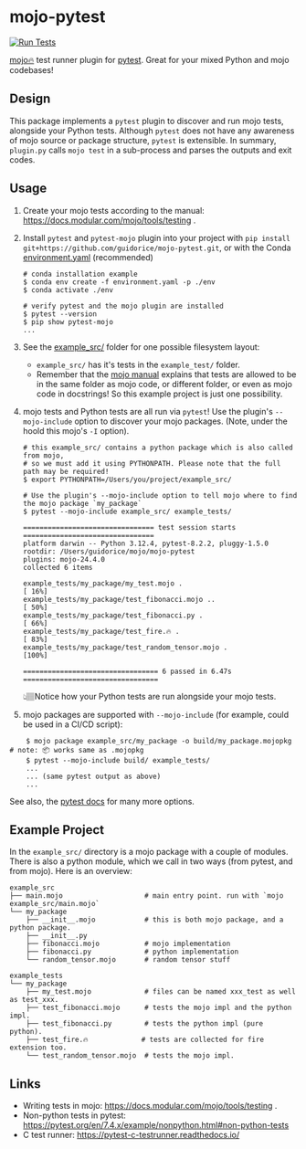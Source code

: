 # mojo-pytest

[![Run Tests](https://github.com/guidorice/mojo-pytest/actions/workflows/test.yml/badge.svg)](https://github.com/guidorice/mojo-pytest/actions/workflows/test.yml)

[mojo🔥](https://github.com/modularml/mojo) test runner plugin for [pytest](https://docs.pytest.org). Great for your
mixed Python and mojo codebases! 


## Design

This package implements a `pytest` plugin to discover and run mojo tests, alongside
your Python tests. Although `pytest` does not have any awareness of mojo source or package structure, `pytest` is
extensible. In summary, `plugin.py` calls `mojo test` in a sub-process and parses the outputs and exit codes.

## Usage

1. Create your mojo tests according to the manual: https://docs.modular.com/mojo/tools/testing .

2. Install `pytest` and `pytest-mojo` plugin into your project
    with `pip install git+https://github.com/guidorice/mojo-pytest.git`, or with the Conda
    [environment.yaml](./environment.yaml) (recommended)
    ```shell
    # conda installation example
    $ conda env create -f environment.yaml -p ./env
    $ conda activate ./env

    # verify pytest and the mojo plugin are installed
    $ pytest --version
    $ pip show pytest-mojo
    ...
    ```

3. See the [example_src/](./example_src/) folder for one possible filesystem layout:
    - `example_src/` has it's tests in the `example_test/` folder.
    - Remember that the [mojo manual](https://docs.modular.com/mojo/tools/testing) explains
    that tests are allowed to be in the same folder as mojo code, or different folder, or even as mojo code in
    docstrings! So this example project is just one possibility.
4. mojo tests and Python tests are all run via `pytest`! Use the plugin's `--mojo-include` option to discover your
   mojo packages. (Note, under the hoold this mojo's `-I` option).
    ```shell
    # this example_src/ contains a python package which is also called from mojo,
    # so we must add it using PYTHONPATH. Please note that the full path may be required!
    $ export PYTHONPATH=/Users/you/project/example_src/

    # Use the plugin's --mojo-include option to tell mojo where to find the mojo package `my_package` 
    $ pytest --mojo-include example_src/ example_tests/

    ================================ test session starts ================================
    platform darwin -- Python 3.12.4, pytest-8.2.2, pluggy-1.5.0
    rootdir: /Users/guidorice/mojo/mojo-pytest
    plugins: mojo-24.4.0
    collected 6 items                                                                   

    example_tests/my_package/my_test.mojo .                                       [ 16%]
    example_tests/my_package/test_fibonacci.mojo ..                               [ 50%]
    example_tests/my_package/test_fibonacci.py .                                  [ 66%]
    example_tests/my_package/test_fire.🔥 .                                       [ 83%]
    example_tests/my_package/test_random_tensor.mojo .                            [100%]

    ================================= 6 passed in 6.47s =================================
    ```
    👆🏽Notice how your Python tests are run alongside your mojo tests.

5. mojo packages are supported with `--mojo-include` (for example, could be used in a CI/CD script):

```shell
    $ mojo package example_src/my_package -o build/my_package.mojopkg  # note: 📦 works same as .mojopkg
    $ pytest --mojo-include build/ example_tests/
    ... 
    ... (same pytest output as above)
    ...
```

See also, the [pytest docs](https://docs.pytest.org) for many more options.

## Example Project

In the `example_src/` directory is a mojo package with a couple of modules. There is also a python module,
which we call in two ways (from pytest, and from mojo). Here is an overview:

```shell
example_src
├── main.mojo                    # main entry point. run with `mojo example_src/main.mojo`
└── my_package
    ├── __init__.mojo            # this is both mojo package, and a python package.
    ├── __init__.py
    ├── fibonacci.mojo           # mojo implementation
    ├── fibonacci.py             # python implementation
    └── random_tensor.mojo       # random tensor stuff

example_tests
└── my_package
    ├── my_test.mojo             # files can be named xxx_test as well as test_xxx.
    ├── test_fibonacci.mojo      # tests the mojo impl and the python impl.
    ├── test_fibonacci.py        # tests the python impl (pure python).
    ├── test_fire.🔥             # tests are collected for fire extension too.
    └── test_random_tensor.mojo  # tests the mojo impl.
```

## Links

- Writing tests in mojo: https://docs.modular.com/mojo/tools/testing .
- Non-python tests in pytest:  https://pytest.org/en/7.4.x/example/nonpython.html#non-python-tests
- C test runner: https://pytest-c-testrunner.readthedocs.io/
